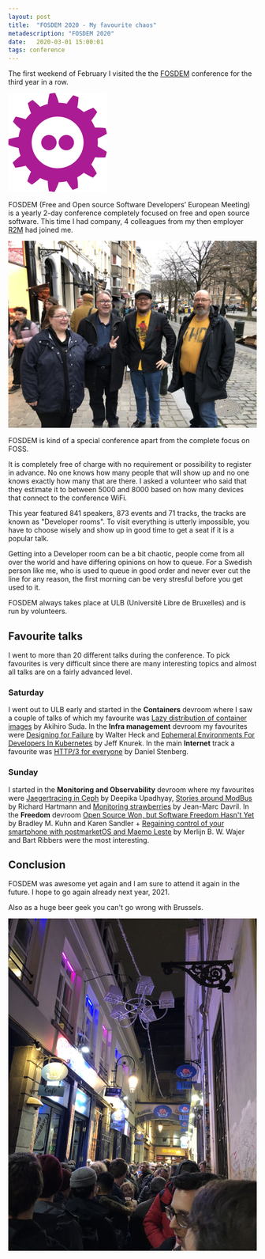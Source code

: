 ```yaml
---
layout: post
title:  "FOSDEM 2020 - My favourite chaos"
metadescription: "FOSDEM 2020"
date:   2020-03-01 15:00:01
tags: conference
---
```


The first weekend of February I visited the the [FOSDEM](https://fosdem.org/) conference for the third year in a row.

![FOSDEM logo](/public/images/fosdem2020/fosdem-logo.png "FOSDEM logo")


FOSDEM (Free and Open source Software Developers’ European Meeting) is a yearly 2-day conference completely focused on free and open source software. This time I had company, 4 colleagues from my then employer [R2M](https://r2m.se/) had joined me.

![A bunch of happy attendees](/public/images/fosdem2020/r2m-gang.jpg "A bunch of happy attendees")

FOSDEM is kind of a special conference apart from the complete focus on FOSS.

It is completely free of charge with no requirement or possibility to register in advance. No one knows how many people that will show up and no one knows exactly how many that are there. I asked a volunteer who said that they estimate it to between 5000 and 8000 based on how many devices that connect to the conference WiFi.

This year featured 841 speakers, 873 events and 71 tracks, the tracks are known as "Developer rooms". To visit everything is utterly impossible, you have to choose wisely and show up in good time to get a seat if it is a popular talk.

Getting into a Developer room can be a bit chaotic, people come from all over the world and have differing opinions on how to queue. For a Swedish person like me, who is used to queue in good order and never ever cut the line for any reason, the first morning can be very stresful before you get used to it.

FOSDEM always takes place at ULB (Université Libre de Bruxelles) and is run by volunteers.

## Favourite talks

I went to more than 20 different talks during the conference. To pick favourites is very difficult since there are many interesting topics and almost all talks are on a fairly advanced level.

### Saturday

I went out to ULB early and started in the **Containers** devroom where I saw a couple of talks of which my favourite was [Lazy distribution of container images](https://fosdem.org/2020/schedule/event/containers_lazy_image_distribution/) by Akihiro Suda.
In the **Infra management** devroom my favourites were [Designing for Failure](https://fosdem.org/2020/schedule/event/designing_failure/) by Walter Heck and [Ephemeral Environments For Developers In Kubernetes](https://fosdem.org/2020/schedule/event/ephemeral/) by Jeff Knurek. In the main **Internet** track a favourite was [HTTP/3 for everyone](https://fosdem.org/2020/schedule/event/http3/) by Daniel Stenberg.

### Sunday
I started in the **Monitoring and Observability** devroom where my favourites were [Jaegertracing in Ceph](https://fosdem.org/2020/schedule/event/tracing_ceph/) by Deepika Upadhyay, [Stories around ModBus](https://fosdem.org/2020/schedule/event/modbus_2020/) by Richard Hartmann and [Monitoring strawberries](https://fosdem.org/2020/schedule/event/strawberries/) by Jean-Marc Davril.
In the **Freedom** devroom [Open Source Won, but Software Freedom Hasn't Yet](https://fosdem.org/2020/schedule/event/open_source_won/) by Bradley M. Kuhn and Karen Sandler + [Regaining control of your smartphone with postmarketOS and Maemo Leste](https://fosdem.org/2020/schedule/event/smartphones/) by Merlijn B. W. Wajer and Bart Ribbers were the most interesting.

## Conclusion

FOSDEM was awesome yet again and I am sure to attend it again in the future. I hope to go again already next year, 2021.

Also as a huge beer geek you can't go wrong with Brussels.

![Delirium café pre-party](/public/images/fosdem2020/delirium-cafe.jpg "Delirium café pre-party")
